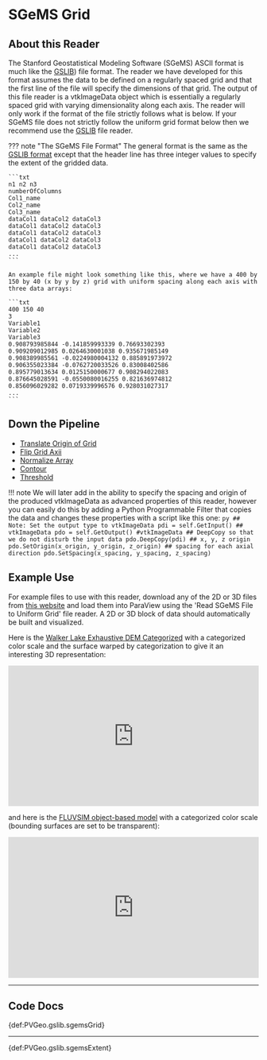 # SGeMS Grid

## About this Reader
The Stanford Geostatistical Modeling Software (SGeMS) ASCII format is much like the [GSLIB](gslib.md)) file format. The reader we have developed for this format assumes the data to be defined on a regularly spaced grid and that the first line of the file will specify the dimensions of that grid. The output of this file reader is a vtkImageData object which is essentially a regularly spaced grid with varying dimensionality along each axis. The reader will only work if the format of the file strictly follows what is below. If your SGeMS file does not strictly follow the uniform grid format below then we recommend use the [GSLIB](gslib.md) file reader.

??? note "The SGeMS File Format"
    The general format is the same as the [GSLIB format](gslib.md) except that the header line has three integer values to specify the extent of the gridded data.

    ```txt
    n1 n2 n3
    numberOfColumns
    Col1_name
    Col2_name
    Col3_name
    dataCol1 dataCol2 dataCol3
    dataCol1 dataCol2 dataCol3
    dataCol1 dataCol2 dataCol3
    dataCol1 dataCol2 dataCol3
    dataCol1 dataCol2 dataCol3
    ...
    ```

    An example file might look something like this, where we have a 400 by 150 by 40 (x by y by z) grid with uniform spacing along each axis with three data arrays:

    ```txt
    400 150 40
    3
    Variable1
    Variable2
    Variable3
    0.908793985844 -0.141859993339 0.76693302393
    0.909209012985 0.0264630001038 0.935671985149
    0.908389985561 -0.0224980004132 0.885891973972
    0.906355023384 -0.0762720033526 0.83008402586
    0.895779013634 0.0125150000677 0.908294022083
    0.876645028591 -0.0550080016255 0.821636974812
    0.856096029282 0.0719339996576 0.928031027317
    ...
    ```


## Down the Pipeline
- [Translate Origin of Grid](../pvgp-grids/translate-origin-of-grid.md)
- [Flip Grid Axii](../pvgp-grids/flip-grid-axii.md)
- [Normalize Array](../filters-general/normalize-array.md)
- [Contour](https://www.paraview.org/Wiki/ParaView/Users_Guide/List_of_filters#Contour)
- [Threshold](https://www.paraview.org/Wiki/ParaView/Users_Guide/List_of_filters#Threshold)

!!! note
    We will later add in the ability to specify the spacing and origin of the produced vtkImageData as advanced properties of this reader, however you can easily do this by adding a Python Programmable Filter that copies the data and changes these properties with a script like this one:
    ```py
    ## Note: Set the output type to vtkImageData
    pdi = self.GetInput() ## vtkImageData
    pdo = self.GetOutput() #vtkImageData
    ## DeepCopy so that we do not disturb the input data
    pdo.DeepCopy(pdi)
    ## x, y, z origin
    pdo.SetOrigin(x_origin, y_origin, z_origin)
    ## spacing for each axial direction
    pdo.SetSpacing(x_spacing, y_spacing, z_spacing)
    ```

## Example Use
For example files to use with this reader, download any of the 2D or 3D files from [this website](http://www.trainingimages.org/training-images-library.html) and load them into ParaView using the 'Read SGeMS File to Uniform Grid' file reader. A 2D or 3D block of data should automatically be built and visualized.

Here is the [Walker Lake Exhaustive DEM Categorized](http://www.trainingimages.org/uploads/3/4/0/5/3405352/a_wlreferencecat.zip) with a categorized color scale and the surface warped by categorization to give it an interesting 3D representation:

<div style="position: relative; padding-bottom: 56.25%; height: 0; overflow: hidden; max-width: 100%; height: auto;">
        <iframe src="http://gpvis.org/?fileURL=https://dl.dropbox.com/s/abxnlro2skbjnyu/WL_cat.vtkjs?dl=0" frameborder="0" allowfullscreen style="position: absolute; top: 0; left: 0; width: 100%; height: 100%;"></iframe>
</div>

and here is the [FLUVSIM object-based model](http://www.trainingimages.org/uploads/3/4/0/5/3405352/ti_fluvsim_big_channels3d.zip) with a categorized color scale (bounding surfaces are set to be transparent):

<div style="position: relative; padding-bottom: 56.25%; height: 0; overflow: hidden; max-width: 100%; height: auto;">
        <iframe src="http://gpvis.org/?fileURL=https://dl.dropbox.com/s/qnahdwedjwndo7t/fluvsim_channels.vtkjs?dl=0" frameborder="0" allowfullscreen style="position: absolute; top: 0; left: 0; width: 100%; height: 100%;"></iframe>
</div>


-----
## Code Docs


{def:PVGeo.gslib.sgemsGrid}


-----

{def:PVGeo.gslib.sgemsExtent}
